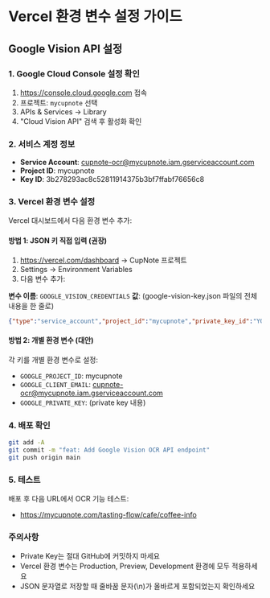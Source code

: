 # Vercel 환경 변수 설정 가이드

## Google Vision API 설정

### 1. Google Cloud Console 설정 확인
1. https://console.cloud.google.com 접속
2. 프로젝트: `mycupnote` 선택
3. APIs & Services → Library
4. "Cloud Vision API" 검색 후 활성화 확인

### 2. 서비스 계정 정보
- **Service Account**: cupnote-ocr@mycupnote.iam.gserviceaccount.com
- **Project ID**: mycupnote
- **Key ID**: 3b278293ac8c52811914375b3bf7ffabf76656c8

### 3. Vercel 환경 변수 설정

Vercel 대시보드에서 다음 환경 변수 추가:

#### 방법 1: JSON 키 직접 입력 (권장)
1. https://vercel.com/dashboard → CupNote 프로젝트
2. Settings → Environment Variables
3. 다음 변수 추가:

**변수 이름**: `GOOGLE_VISION_CREDENTIALS`
**값**: (google-vision-key.json 파일의 전체 내용을 한 줄로)
```json
{"type":"service_account","project_id":"mycupnote","private_key_id":"YOUR_PRIVATE_KEY_ID","private_key":"-----BEGIN PRIVATE KEY-----\nYOUR_PRIVATE_KEY_HERE\n-----END PRIVATE KEY-----\n","client_email":"cupnote-ocr@mycupnote.iam.gserviceaccount.com","client_id":"YOUR_CLIENT_ID","auth_uri":"https://accounts.google.com/o/oauth2/auth","token_uri":"https://oauth2.googleapis.com/token","auth_provider_x509_cert_url":"https://www.googleapis.com/oauth2/v1/certs","client_x509_cert_url":"https://www.googleapis.com/robot/v1/metadata/x509/cupnote-ocr%40mycupnote.iam.gserviceaccount.com","universe_domain":"googleapis.com"}
```

#### 방법 2: 개별 환경 변수 (대안)
각 키를 개별 환경 변수로 설정:
- `GOOGLE_PROJECT_ID`: mycupnote
- `GOOGLE_CLIENT_EMAIL`: cupnote-ocr@mycupnote.iam.gserviceaccount.com
- `GOOGLE_PRIVATE_KEY`: (private key 내용)

### 4. 배포 확인
```bash
git add -A
git commit -m "feat: Add Google Vision OCR API endpoint"
git push origin main
```

### 5. 테스트
배포 후 다음 URL에서 OCR 기능 테스트:
- https://mycupnote.com/tasting-flow/cafe/coffee-info

### 주의사항
- Private Key는 절대 GitHub에 커밋하지 마세요
- Vercel 환경 변수는 Production, Preview, Development 환경에 모두 적용하세요
- JSON 문자열로 저장할 때 줄바꿈 문자(\n)가 올바르게 포함되었는지 확인하세요